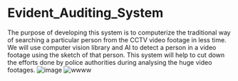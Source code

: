# Evident_Auditing_System
The purpose of developing this system is to computerize the traditional way of searching a particular person from the CCTV video footage in less time. 
We will use computer vision library and AI to detect a person in a video footage using the sketch of that person. 
This system will help to cut down the efforts done by police authorities during analysing the huge video footages. 
![image](https://user-images.githubusercontent.com/73888467/191596084-d6f7924c-b261-4ded-b0aa-d5d8d9555c9f.png)
![wwww](https://user-images.githubusercontent.com/73888467/191596541-8960927d-7cf0-43e4-818d-53853fee399b.png)
